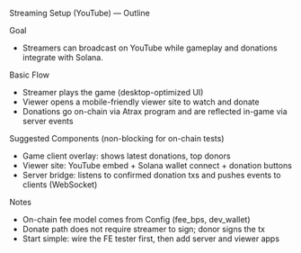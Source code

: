 Streaming Setup (YouTube) — Outline

Goal
- Streamers can broadcast on YouTube while gameplay and donations integrate with Solana.

Basic Flow
- Streamer plays the game (desktop-optimized UI)
- Viewer opens a mobile-friendly viewer site to watch and donate
- Donations go on-chain via Atrax program and are reflected in-game via server events

Suggested Components (non-blocking for on-chain tests)
- Game client overlay: shows latest donations, top donors
- Viewer site: YouTube embed + Solana wallet connect + donation buttons
- Server bridge: listens to confirmed donation txs and pushes events to clients (WebSocket)

Notes
- On-chain fee model comes from Config (fee_bps, dev_wallet)
- Donate path does not require streamer to sign; donor signs the tx
- Start simple: wire the FE tester first, then add server and viewer apps
